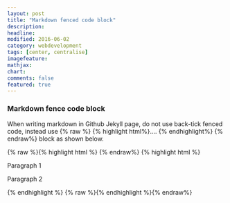 ```yaml
---
layout: post
title: "Markdown fenced code block"
description: 
headline: 
modified: 2016-06-02
category: webdevelopment
tags: [center, centralise]
imagefeature: 
mathjax: 
chart: 
comments: false
featured: true
---
```

### Markdown fence code block
  
When writing markdown in Github Jekyll page, do not use back-tick fenced code, instead use {% raw %} {% highlight html%}.... {% endhighlight%} {% endraw%} block as shown below.


{% raw %}{% highlight html %} {% endraw%} 
{% highlight html %}
 <div>
     <p> Paragraph 1   </p>
     <p> Paragraph 2   </p>
 </div>
{% endhighlight %}
{% raw %}{% endhighlight %}{% endraw%} 
   

     
